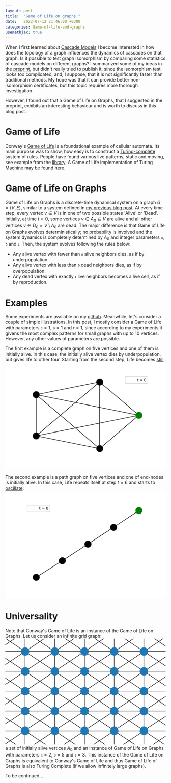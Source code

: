 ```yaml
---
layout: post
title:  "Game of Life on graphs."
date:   2022-07-12 21:46:00 +0300
categories: Game-of-life-and-graphs
usemathjax: true
---
```

When I first learned about [Cascade Models](https://mkrechetov.github.io/cascade_animation) I become interested in how does the topology of a graph influences the dynamics of cascades on that graph. Is it possible to test graph isomorphism by comparing some statistics of cascade models on different graphs? I summarized some of my ideas in the [preprint](https://arxiv.org/abs/2111.01780), but didn't really tried to publish it, since the isomorphism test looks too complicated, and, I suppose, that it is not significantly faster than traditional methods. My hope was that it can provide better non-isomorphism certificates, but this topic requires more thorough investigation.

However, I found out that a Game of Life on Graphs, that I suggested in the preprint, exhibits an interesting behaviour and is worth to discuss in this blog post. 

Game of Life
=========

Conway's [Game of Life](https://en.wikipedia.org/wiki/Conway%27s_Game_of_Life) is a foundational example of cellular automata. Its main purpose was to show, how easy is to construct a [Turing-complete](https://en.wikipedia.org/wiki/Turing_completeness) system of rules. People have found various live patterns, static and moving, see example from the [library](https://conwaylife.appspot.com/library). A Game of Life implementation of Turing Machine may be found [here](http://rendell-attic.org/gol/tm.htm).

Game of Life on Graphs
=========

Game of Life on Graphs is a discrete-time dynamical system on a graph $G = (V, E)$, similar to a system defined in [my previous blog post](https://mkrechetov.github.io/cascade_animation). At every time step, every vertex $v\in V$ is in one of two possible states 'Alive' or 'Dead'. Initially, at time $t=0$, some vertices $v\in A_0 \subseteq V$ are alive and all other vertices $v\in D_0 = V\setminus A_0$ are dead. The major difference is that Game of Life on Graphs evolves deterministically; no probability is involved and the system dynamics is completely determined by $A_0$ and integer parameters $\mathfrak a$, $\mathfrak d$ and $\mathfrak r$. Then, the system evolves following the rules below:
- Any alive vertex with fewer than $\mathfrak a$ alive neighbors dies, as if by underpopulation.
- Any alive vertex with less than $\mathfrak d$ dead neighbors dies, as if by overpopulation.
- Any dead vertex with exactly $\mathfrak r$ live neighbors becomes a live cell, as if by reproduction.

Examples
=========

Some experiments are available on my [github](https://github.com/mkrechetov/GameOfLifeOnGraphs). Meanwhile, let's consider a couple of simple illustrations. In this post, I mostly consider a Game of Life with parameters $\mathfrak a = 1$, $\mathfrak d = 1$ and $\mathfrak r = 1$, since according to my experiments it givens the most complex patterns for small graphs with up to 10 vertices. However, any other values of parameters are possible.

The first example is a complete graph on five vertices and one of them is initially alive. In this case, the initially alive vertex dies by underpopulation, but gives life to other four. Starting from the second step, Life becomes [still](https://en.wikipedia.org/wiki/Still_life_(cellular_automaton)):
![gol_dynamics_complete](../assets/img/complete.gif)

The second example is a path graph on five vertices and one of end-nodes is initially alive. In this case, Life repeats itself at step $t = 6$ and starts to [oscillate](https://en.wikipedia.org/wiki/Oscillator_(cellular_automaton)):
![gol_dynamics_line](../assets/img/line.gif)

Universality
=========

Note that Conway's Game of Life is an instance of the Game of Life on Graphs. Let us consider an infinite grid graph:
![infinite_grid](../assets/img/infgrid.png) 
a set of initially alive vertices $A_0$ and an instance of Game of Life on Graphs with parameters $\mathfrak a = 2$, $\mathfrak d = 5$ and $\mathfrak r = 3$. This instance of the Game of Life on Graphs is equivalent to Conway's Game of Life and thus Game of Life of Graphs is also Turing Complete (if we allow infinitely large graphs).

To be continued...
